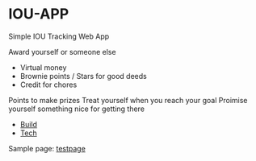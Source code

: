 # IOU-APP

Simple IOU Tracking Web App

Award yourself or someone else
* Virtual money 
* Brownie points / Stars for good deeds
* Credit for chores

Points to make prizes
Treat yourself when you reach your goal
Proimise yourself something nice for getting there

* [Build](build.md)
* [Tech](tech.md)

Sample page: [testpage](testpage.html)